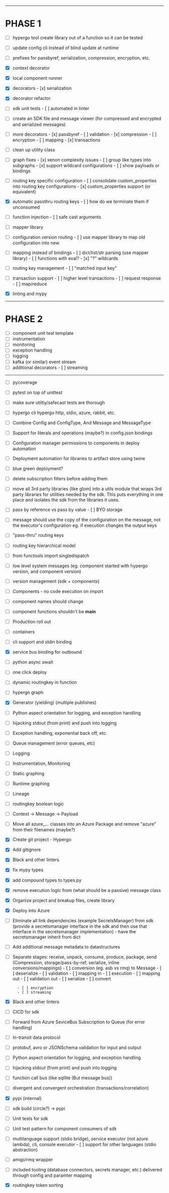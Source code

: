 ----------
# PHASE 1
- [ ] hypergo tool create library out of a function so it can be tested
- [ ] update config cli instead of blind update at runtime
- [ ] prefixes for passbyref, serialization, compression, encryption, etc.
- [x] context decorator
- [x] local component runner
- [x] decorators
        - [x] serialization
- [x] decorator refactor
- [ ] sdk unit tests
        - [ ] automated in linter
- [ ] create an SDK file and message viewer (for compressed and encrypted and serialized messages)
- [ ] more decorators
        - [x] passbyref
        - [ ] validation
        - [x] compression
        - [ ] encryption
        - [ ] mapping
        - [x] transactions
- [ ] clean up utility class
- [ ] graph fixes
        - [x] xenon complexity issues
        - [ ] group like types into subgraphs
        - [x] support wildcard configurations
        - [ ] show payloads or bindings
- [ ] routing key specific configuration
        - [ ] consolidate custom_properties into routing key configurations
        - [x] custom_properties support (or equivalent)
- [x] automatic passthru routing keys
        - [ ] how do we terminate them if unconsumed
- [ ] function injection
        - [ ] safe cast arguments
- [ ] mapper library
- [ ] configuration version routing
        - [ ] use mapper library to map old configuration into new
- [ ] mapping instead of bindings
        - [ ] dict/list/str parsing (use mapper library)
                - [ ] functions with eval?
                - [x] "?" wildcards
- [ ] routing key management
        - [ ] "matched input key"
- [ ] transaction support
        - [ ] higher level transactions
                - [ ] request response
                - [ ] map/reduce
- [x] linting and mypy


----------
# PHASE 2

- [ ] component unit test template
- [ ] instrumentation
- [ ] monitoring
- [ ] exception handling
- [ ] logging
- [ ] kafka (or similar) event stream
- [ ] additional decorators
        - [ ] streaming
----------

- [ ] pycoverage
- [ ] pytest on top of unittest
- [ ] make sure utiltiy/safecast tests are thorough
- [ ] hypergo cli
        hypergo http, stdio, azure, rabbit, etc.
- [ ] Combine Config and ConfigType, And Message and MessageType
- [ ] Support for literals and operations (maybe?) in config.json bindings
- [ ] Configuration manager permissions to components in deploy automation
- [ ] Deployment automation for libraries to artifact store using twine
- [ ] blue green deployment?
- [ ] delete subscription filters before adding them
- [ ] move all 3rd party libraries (like glom) into a utils module that wraps 3rd party libraries for utilities needed by the sdk.   This puts everything in one place and isolates the sdk from the libraries it uses.
- [ ] pass by reference vs pass by value
        - [ ] BYO storage
- [ ] message should use the copy of the configuration on the message, not the executor's configuration
        eg. if execution changes the output keys
- [ ] "pass-thru" routing keys
- [ ] routing key hierarchical model
- [ ] from functools import singledispatch
- [ ] low level system messages (eg. component started with hypergo version, and component version)
- [ ] version management (sdk + components)
- [ ] Components - no code execution on import
- [ ] component names should change
- [ ] component functions shouldn't be __main__
- [ ] Production roll out
- [ ] containers
- [ ] cli support and stdin binding
- [x] service bus binding for outbound
- [ ] python async await
- [ ] one click deploy
- [ ] dynamic routingkey in function
- [ ] hypergo graph
- [x] Generator (yielding) (multiple publishes)
- [ ] Python aspect orientation for logging, and exception handling
- [ ] hijacking stdout (from print) and push into logging
- [ ] Exception handling, exponential back off, etc.
- [ ] Queue management (error queues, etc)
- [ ] Logging
- [ ] Instrumentation, Monitoring
- [ ] Static graphing
- [ ] Runtime graphing
- [ ] Lineage
- [ ] routingkey boolean logic
- [ ] Context -> Message -> Payload
- [ ] Move all azure_... classes into an Azure Package and remove "azure" from their filenames (maybe?)
- [x] Create git project - Hypergo
- [x] Add gitignore
- [x] Black and other linters
- [x] fix mypy types
- [x] add compound types to types.py
- [x] remove execution logic from (what should be a passive) message class
- [x] Organize project and breakup files, create library
- [x] Deploy into Azure
- [ ] Eliminate all link dependencies (example SecretsManager) from sdk (provide a secretsmanager interface in the sdk and then use that interface in the secretsmanager implementation)
        - have the secretsmanager inherit from dict
- [ ] Add additional message metadata to datastructures
- [ ] Separate stages: receive, unpack, consume, produce, package, send
        (Compression, storage/pass-by-ref, serialize, inline conversions/mappings)
        - [ ] conversion (eg. asb vs rmq) to Message
        - [ ] deserialize
        - [ ] validation
        - [ ] mapping in
        - [ ] execution
        - [ ] mapping out
        - [ ] validation out
        - [ ] serialize
        - [ ] convert

        - [ ] encryption
        - [ ] streaming
- [x] Black and other linters
- [ ] CICD for sdk
- [ ] Forward from Azure SeviceBus Subscription to Queue (for error handling)
- [ ] In-transit data protocol
- [ ] protobuf, avro or JSONSchema validation for input and output
- [ ] Python aspect orientation for logging, and exception handling
- [ ] hijacking stdout (from print) and push into logging
- [ ] function call bus (like sqllite (But message bus))
- [ ] divergent and convergent orchestration (transactions/correlation)
- [x] pypi (internal)
- [ ] sdk build (circle?) -> pypi
- [ ] Unit tests for sdk
- [ ] Unit test pattern for component consumers of sdk
- [ ] multilanguage support (stdio bridge), service executor (not azure lambda), cli, console executor
        - [ ] support for other languages (stdio abstraction)
- [ ] amqp/rmq wrapper
- [ ] included tooling (database connectors, secrets manager, etc.) delivered through config and paramter mapping
- [x] routingkey token sorting